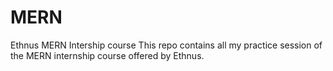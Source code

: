 # MERN
Ethnus MERN Intership course
This repo contains all my practice session of the MERN internship course offered by Ethnus. 
